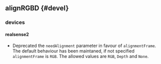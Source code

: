 alignRGBD {#devel}
---------

### devices

#### realsense2

* Deprecated the `needAlignment` parameter in favour of `alignmentFrame`.
  The default behaviour has been maintaned, if not specified `alignmentFrame`
  is `RGB`. The allowed values are `RGB`, `Depth` and `None`.
